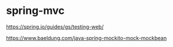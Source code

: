 # spring-mvc

https://spring.io/guides/gs/testing-web/


https://www.baeldung.com/java-spring-mockito-mock-mockbean
